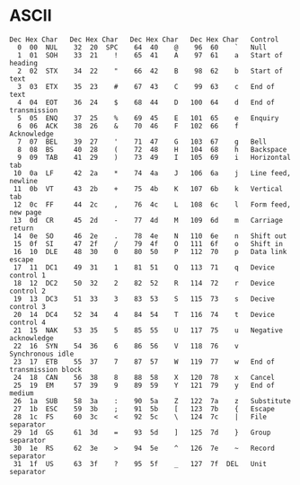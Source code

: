 ASCII
=====

    Dec Hex Char   Dec Hex Char   Dec Hex Char   Dec Hex Char   Control
      0  00  NUL    32  20  SPC    64  40    @    96  60    `   Null
      1  01  SOH    33  21    !    65  41    A    97  61    a   Start of heading
      2  02  STX    34  22    "    66  42    B    98  62    b   Start of text
      3  03  ETX    35  23    #    67  43    C    99  63    c   End of text
      4  04  EOT    36  24    $    68  44    D   100  64    d   End of transmission
      5  05  ENQ    37  25    %    69  45    E   101  65    e   Enquiry
      6  06  ACK    38  26    &    70  46    F   102  66    f   Acknowledge
      7  07  BEL    39  27    '    71  47    G   103  67    g   Bell
      8  08  BS     40  28    (    72  48    H   104  68    h   Backspace
      9  09  TAB    41  29    )    73  49    I   105  69    i   Horizontal tab
     10  0a  LF     42  2a    *    74  4a    J   106  6a    j   Line feed, newline
     11  0b  VT     43  2b    +    75  4b    K   107  6b    k   Vertical tab
     12  0c  FF     44  2c    ,    76  4c    L   108  6c    l   Form feed, new page
     13  0d  CR     45  2d    -    77  4d    M   109  6d    m   Carriage return
     14  0e  SO     46  2e    .    78  4e    N   110  6e    n   Shift out
     15  0f  SI     47  2f    /    79  4f    O   111  6f    o   Shift in
     16  10  DLE    48  30    0    80  50    P   112  70    p   Data link escape
     17  11  DC1    49  31    1    81  51    Q   113  71    q   Device control 1
     18  12  DC2    50  32    2    82  52    R   114  72    r   Device control 2 
     19  13  DC3    51  33    3    83  53    S   115  73    s   Decive control 3
     20  14  DC4    52  34    4    84  54    T   116  74    t   Device control 4
     21  15  NAK    53  35    5    85  55    U   117  75    u   Negative acknowledge
     22  16  SYN    54  36    6    86  56    V   118  76    v   Synchronous idle
     23  17  ETB    55  37    7    87  57    W   119  77    w   End of transmission block
     24  18  CAN    56  38    8    88  58    X   120  78    x   Cancel
     25  19  EM     57  39    9    89  59    Y   121  79    y   End of medium
     26  1a  SUB    58  3a    :    90  5a    Z   122  7a    z   Substitute
     27  1b  ESC    59  3b    ;    91  5b    [   123  7b    {   Escape
     28  1c  FS     60  3c    <    92  5c    \   124  7c    |   File separator
     29  1d  GS     61  3d    =    93  5d    ]   125  7d    }   Group separator
     30  1e  RS     62  3e    >    94  5e    ^   126  7e    ~   Record separator
     31  1f  US     63  3f    ?    95  5f    _   127  7f  DEL   Unit separator
